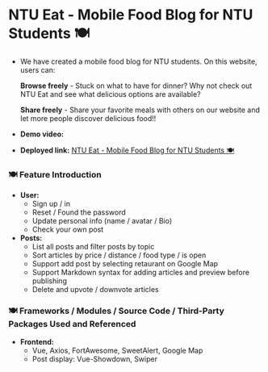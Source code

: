 # NTU Eat - Mobile Food Blog for NTU Students 🍽️

- We have created a mobile food blog for NTU students. On this website, users can:

    ****Browse freely**** - Stuck on what to have for dinner? Why not check out NTU Eat and see what delicious options are available?

    ****Share freely**** - Share your favorite meals with others on our website and let more people discover delicious food!!

- **Demo video:** []()
- **Deployed link:** [NTU Eat - Mobile Food Blog for NTU Students 🍽️](https://ntu-eat.com/)


### 🍽️ Feature Introduction

- **User:**
    - Sign up / in
    - Reset / Found the password
    - Update personal info (name / avatar / Bio)
    - Check your own post
- **Posts:**
    - List all posts and filter posts by topic
    - Sort articles by price / distance / food type / is open
    - Support add post by selecting retaurant on Google Map
    - Support Markdown syntax for adding articles and preview before publishing
    - Delete and upvote / downvote articles

### 🍽️ Frameworks / Modules / Source Code / Third-Party Packages Used and Referenced

- **Frontend:**
    - Vue, Axios, FortAwesome, SweetAlert, Google Map
    - Post display: Vue-Showdown, Swiper
